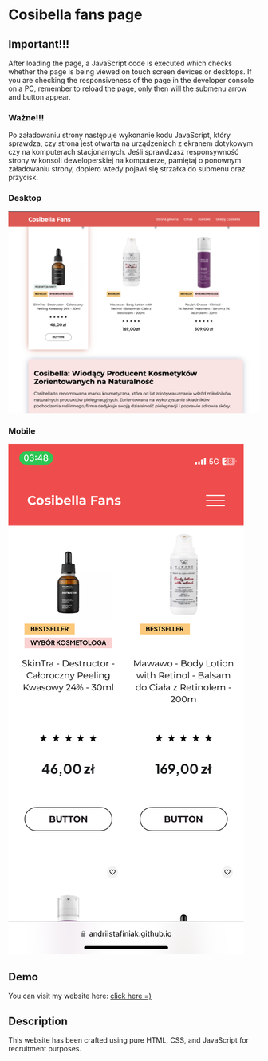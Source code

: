 # Cosibella fans page

## Important!!!

After loading the page, a JavaScript code is executed which checks whether the page is being viewed on touch screen devices or desktops. If you are checking the responsiveness of the page in the developer console on a PC, remember to reload the page, only then will the submenu arrow and button appear.

### Ważne!!!

Po załadowaniu strony następuje wykonanie kodu JavaScript, który sprawdza, czy strona jest otwarta na urządzeniach z ekranem dotykowym czy na komputerach stacjonarnych. Jeśli sprawdzasz responsywność strony w konsoli deweloperskiej na komputerze, pamiętaj o ponownym załadowaniu strony, dopiero wtedy pojawi się strzałka do submenu oraz przycisk.

### Desktop

![Project Screenshot](images/readme.png)

### Mobile

![Project Screenshot](images/readmeMb.png)

## Demo

You can visit my website here: [click here =)](https://andriistafiniak.github.io/fans-page/)

## Description

This website has been crafted using pure HTML, CSS, and JavaScript for recruitment purposes.
